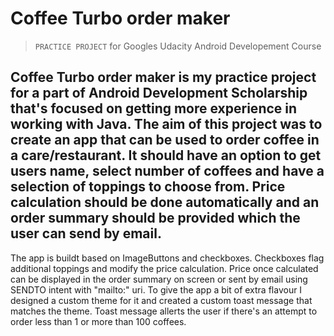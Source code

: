 # Coffee Turbo order maker
>`PRACTICE PROJECT` for Googles Udacity Android Developement Course

Coffee Turbo order maker is my practice project for a part of Android Development Scholarship that's focused on getting more experience in working with Java. The aim of this project was to create an app that can be used to order coffee in a care/restaurant. It should have an option to get users name, select number of coffees and have a selection of toppings to choose from. Price calculation should be done automatically and an order summary should be provided which the user can send by email.
----------------------------
The app is buildt based on ImageButtons and checkboxes. Checkboxes flag additional toppings and modify the price calculation. Price once calculated can be displayed in the order summary on screen or sent by email using SENDTO intent with "mailto:" uri. To give the app a bit of extra flavour I designed a custom theme for it and created a custom toast message that matches the theme. Toast message allerts the user if there's an attempt to order less than 1 or more than 100 coffees. 


